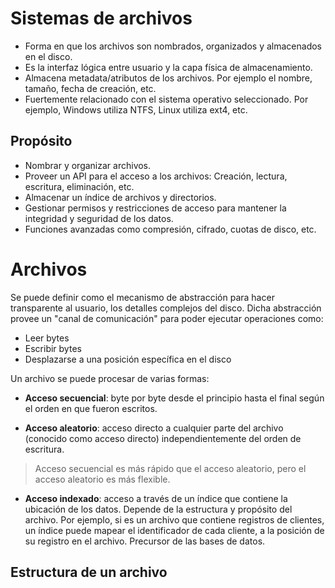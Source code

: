 # Sistemas de archivos

- Forma en que los archivos son nombrados, organizados y almacenados en el disco.
- Es la interfaz lógica entre usuario y la capa física de almacenamiento.
- Almacena metadata/atributos de los archivos. Por ejemplo el nombre, tamaño, fecha de creación, etc.
- Fuertemente relacionado con el sistema operativo seleccionado. Por ejemplo, Windows utiliza NTFS, Linux utiliza ext4, etc.

## Propósito

- Nombrar y organizar archivos.
- Proveer un API para el acceso a los archivos: Creación, lectura, escritura, eliminación, etc.
- Almacenar un índice de archivos y directorios.
- Gestionar permisos y restricciones de acceso para mantener la integridad y seguridad de los datos.
- Funciones avanzadas como compresión, cifrado, cuotas de disco, etc.

# Archivos

Se puede definir como el mecanismo de abstracción para hacer transparente al usuario, los detalles complejos del disco. Dicha abstracción provee un "canal de comunicación" para poder ejecutar operaciones como:

- Leer bytes
- Escribir bytes
- Desplazarse a una posición específica en el disco

Un archivo se puede procesar de varias formas:

- **Acceso secuencial**: byte por byte desde el principio hasta el final según el orden en que fueron escritos.

- **Acceso aleatorio**: acceso directo a cualquier parte del archivo (conocido como acceso directo) independientemente del orden de escritura.

> Acceso secuencial es más rápido que el acceso aleatorio, pero el acceso aleatorio es más flexible.

- **Acceso indexado**: acceso a través de un índice que contiene la ubicación de los datos. Depende de la estructura y propósito del archivo. Por ejemplo, si es un archivo que contiene registros de clientes, un índice puede mapear el identificador de cada cliente, a la posición de su registro en el archivo. Precursor de las bases de datos.

## Estructura de un archivo
